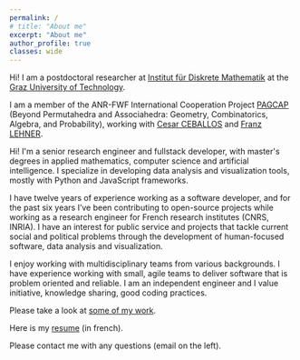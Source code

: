 ```yaml
---
permalink: /
# title: "About me"
excerpt: "About me"
author_profile: true
classes: wide
---
```


Hi! I am a postdoctoral researcher at [Institut für Diskrete Mathematik](https://www.math.tugraz.at/idm/) at the [Graz University of Technology](https://www.tugraz.at/home).


I am a member of the ANR-FWF International Cooperation Project [PAGCAP](https://pagcap.lisn.upsaclay.fr/) (Beyond Permutahedra and Associahedra: Geometry, Combinatorics, Algebra, and Probability), working with [Cesar CEBALLOS](http://www.geometrie.tugraz.at/ceballos/index.html) and [Franz LEHNER](https://www.math.tugraz.at/~lehner/).

Hi! I'm a senior research engineer and fullstack developer, with master's degrees in applied mathematics, computer science and artificial intelligence. I specialize in developing data analysis and visualization tools, mostly with Python and JavaScript frameworks.

I have twelve years of experience working as a software developer, and for the past six years I’ve been contributing to open-source projects while working as a research engineer for French research institutes (CNRS, INRIA). I have an interest for public service and projects that tackle current social and political problems through the development of human-focused software, data analysis and visualization.

I enjoy working with multidisciplinary teams from various backgrounds. I have experience working with small, agile teams to deliver software that is problem oriented and reliable. I am an independent engineer and I value initiative, knowledge sharing, good coding practices.

Please take a look at [some of my work](/work).

Here is my [resume](/files/cv-jrenault-2022.pdf) (in french).

Please contact me with any questions (email on the left).
